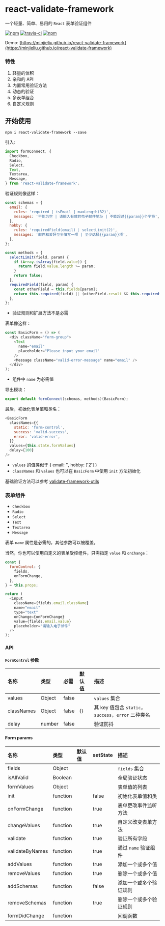 # react-validate-framework

一个轻量、简单、易用的 `React` 表单验证组件

[![npm](https://img.shields.io/npm/v/react-validate-framework.svg?style=flat-square)](https://www.npmjs.com/package/react-validate-framework)
[![travis-ci](https://travis-ci.org/MinJieLiu/react-validate-framework.svg?branch=master)](https://travis-ci.org/MinJieLiu/react-validate-framework)
[![npm](https://img.shields.io/npm/dt/react-validate-framework.svg?style=flat-square)](https://github.com/MinJieLiu/react-validate-framework)

Demo: [https://minjieliu.github.io/react-validate-framework](https://minjieliu.github.io/react-validate-framework)

### 特性

 1. 轻量的体积
 1. 亲和的 API
 1. 内置常用验证方法
 1. 动态的验证
 1. 多表单组合
 1. 自定义规则


## 开始使用

    npm i react-validate-framework --save

引入:

```js
import formConnect, {
  Checkbox,
  Radio,
  Select,
  Text,
  Textarea,
  Message,
} from 'react-validate-framework';
```

验证规则像这样：

```js
const schemas = {
  email: {
    rules: 'required | isEmail | maxLength(32)',
    messages: '不能为空 | 请输入有效的电子邮件地址 | 不能超过{{param}}个字符',
  },
  hobby: {
    rules: 'requiredField(email) | selectLimit(2)',
    messages: '邮件和爱好至少填写一项 | 至少选择{{param}}项',
  },
};

const methods = {
  selectLimit(field, param) {
    if (Array.isArray(field.value)) {
      return field.value.length >= param;
    }
    return false;
  },
  requiredField(field, param) {
    const otherField = this.fields[param];
    return this.required(field) || (otherField.result && this.required(otherField));
  },
};
```

 * 验证规则和扩展方法不是必需

表单像这样：

```js
const BasicForm = () => (
  <div className="form-group">
    <Text
      name="email"
      placeholder="Please input your email"
    />
    <Message className="valid-error-message" name="email" />
  </div>
);
```

 * 组件中 `name` 为必需值

导出模块：

```js
export default formConnect(schemas, methods)(BasicForm);
```

最后，初始化表单值和类名：

```js
<BasicForm
  classNames={{
    static: 'form-control',
    success: 'valid-success',
    error: 'valid-error',
  }}
  values={this.state.formValues}
  delay={100}
/>
```


 * `values` 的值类似于 { email: '', hobby: ['2'] }
 * `classNames` 和 `values` 也可以在 `BasicForm` 中使用 `init` 方法初始化

基础验证方法可以参考 [validate-framework-utils](https://github.com/MinJieLiu/validate-framework-utils)

### 表单组件

 * `Checkbox`
 * `Radio`
 * `Select`
 * `Text`
 * `Textarea`
 * `Message`

表单 `name` 属性是必需的，其他参数可以被覆盖。

当然，你也可以使用自定义的表单受控组件，只需指定 `value` 和 `onChange`：

```js
const {
  formControl: {
    fields,
    onFormChange,
  },
} = this.props;

return (
  <input
    className={fields.email.className}
    name="email"
    type="text"
    onChange={onFormChange}
    value={fields.email.value}
    placeholder="请输入电子邮件"
  />
);
```

### API

#### `FormControl` 参数

| 名称 | 类型 | 必需 | 默认值 | 描述 |
| :--- | :--- | :--- | :--- | :--- |
| values | Object | false | | `values` 集合 |
| classNames | Object | false | {} | 其 key 值包含 `static`，`success`，`error` 三种类名 |
| delay | number | false | | 验证防抖 |

#### Form params

| 名称 | 类型 | 默认值 | setState | 描述 |
| :--- | :--- | :--- | :--- | :--- |
| fields | Object | | | `fields` 集合 |
| isAllValid | Boolean | | | 全局验证状态 |
| formValues | Object | | | 表单值的列表 |
| init | function | | false | 初始化表单值和类 |
| onFormChange | function | | true | 表单更改事件监听方法 |
| changeValues | function | | true | 自定义改变表单方法 |
| validate | function | | true | 验证所有字段 |
| validateByNames | function | | true | 通过 `name` 验证组件 |
| addValues | function | | true | 添加一个或多个值 |
| removeValues | function | | true | 删除一个或多个值 |
| addSchemas | function | | false | 添加一个或多个验证规则 |
| removeSchemas | function | | true | 删除一个或多个验证规则 |
| formDidChange | function | | | 回调函数 |
